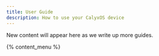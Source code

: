 ```yaml
---
title: User Guide
description: How to use your CalyxOS device
---
```


New content will appear here as we write up more guides.

{% content_menu %}
